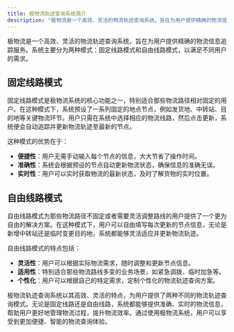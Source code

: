 ```yaml
---
title: 极物流轨迹查询系统简介
description: "极物流是一个高效、灵活的物流轨迹查询系统，旨在为用户提供精确的物流信息追踪服务。系统主要分为两种模式：固定线路模式和自由线路模式，以满足不同用户的需求。"
---
```


极物流是一个高效、灵活的物流轨迹查询系统，旨在为用户提供精确的物流信息追踪服务。系统主要分为两种模式：固定线路模式和自由线路模式，以满足不同用户的需求。

## 固定线路模式
固定线路模式是极物流系统的核心功能之一，特别适合那些物流路径相对固定的用户。在这种模式下，系统预设了一系列固定的地点节点，例如发货地、中转站、目的地等关键物流环节。用户只需在系统中选择相应的物流线路，然后点击更新，系统便会自动追踪并更新物流轨迹至最新的节点。

这种模式的优势在于：

- **便捷性**：用户无需手动输入每个节点的信息，大大节省了操作时间。
- **准确性**：系统会根据预设的节点自动更新物流状态，确保信息的准确无误。
- **实时性**：用户可以实时获取物流的最新状态，及时了解货物的实时位置。

## 自由线路模式
自由线路模式为那些物流路径不固定或者需要灵活调整路线的用户提供了一个更为自由的解决方案。在这种模式下，用户可以自由填写每次更新的节点信息，无论是新增中转站还是临时变更目的地，系统都能够灵活适应并更新物流轨迹。

自由线路模式的特点包括：

- **灵活性**：用户可以根据实际物流需求，随时调整和更新节点信息。
- **适用性**：特别适合那些物流路线多变的业务场景，如紧急调拨、临时加急等。
- **个性化**：用户可以根据自己的特定需求，定制个性化的物流轨迹查询方案。


极物流轨迹查询系统以其高效、灵活的特点，为用户提供了两种不同的物流轨迹查询模式。无论是固定线路还是自由线路，系统都能够提供准确、实时的物流信息，帮助用户更好地管理物流过程，提升物流效率。通过使用极物流系统，用户可以享受到更加便捷、智能的物流查询体验。
